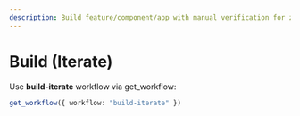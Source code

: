 ```yaml
---
description: Build feature/component/app with manual verification for zero-shot/iterative tasks
---
```


# Build (Iterate)

Use **build-iterate** workflow via get_workflow:
```typescript
get_workflow({ workflow: "build-iterate" })
```
